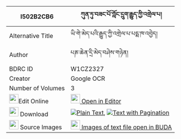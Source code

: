 |I502B2CB6|ཀུན་ཏུ་བཟང་པོ་ཀློང་དྲུག་རྒྱུད་ཀྱི་འགྲེལ་པ། 
| --- | --- 
|Alternative Title |ཡི་གེ་མེད་པའི་རྒྱུད་ཀྱི་འགྲེལ་པ་པདྨ་ཁ་འབྱེད།
|Author| པཎ་ཆེན་དྲི་མེད་བཤེས་གཉེན།
|BDRC ID | W1CZ2327
|Creator | Google OCR
|Number of Volumes| 3
|<img width="25" src="https://img.icons8.com/color/25/000000/edit-property.png">Edit Online| [<img width="25" src="https://avatars.githubusercontent.com/u/45091458?s=200&v=4"> Open in Editor](http://editor.openpecha.org/I502B2CB6)
|<img width="25" src="https://img.icons8.com/fluent/48/000000/download-2.png"/>  Download | [![](https://img.icons8.com/color/20/000000/txt.png)Plain Text](https://github.com/Openpecha/I502B2CB6/releases/download/v1/kun_tu_zangpo_long_druk_gyu_ky_plain_I502B2CB6.zip), [![](https://img.icons8.com/color/20/000000/txt.png)Text with Pagination](https://github.com/Openpecha/I502B2CB6/releases/download/v1/kun_tu_zangpo_long_druk_gyu_ky_pages_I502B2CB6.zip)
|<img width="25" src="https://img.icons8.com/plasticine/100/000000/pictures-folder.png"/>  Source Images | [<img width="25" src="https://library.bdrc.io/icons/BUDA-small.svg"> Images of text file open in BUDA](https://library.bdrc.io/show/bdr:W1CZ2327)
